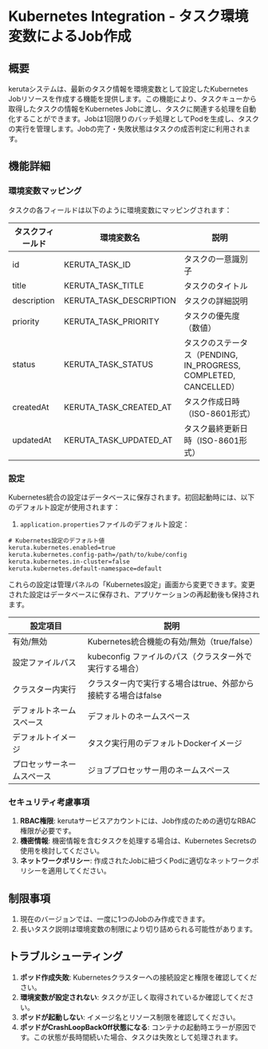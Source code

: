 # Kubernetes Integration - タスク環境変数によるJob作成

## 概要

kerutaシステムは、最新のタスク情報を環境変数として設定したKubernetes Jobリソースを作成する機能を提供します。この機能により、タスクキューから取得したタスクの情報をKubernetes Jobに渡し、タスクに関連する処理を自動化することができます。Jobは1回限りのバッチ処理としてPodを生成し、タスクの実行を管理します。Jobの完了・失敗状態はタスクの成否判定に利用されます。

## 機能詳細

### 環境変数マッピング

タスクの各フィールドは以下のように環境変数にマッピングされます：

| タスクフィールド    | 環境変数名                   | 説明                                                    |
|-------------|-------------------------|-------------------------------------------------------|
| id          | KERUTA_TASK_ID          | タスクの一意識別子                                             |
| title       | KERUTA_TASK_TITLE       | タスクのタイトル                                              |
| description | KERUTA_TASK_DESCRIPTION | タスクの詳細説明                                              |
| priority    | KERUTA_TASK_PRIORITY    | タスクの優先度（数値）                                           |
| status      | KERUTA_TASK_STATUS      | タスクのステータス（PENDING, IN_PROGRESS, COMPLETED, CANCELLED） |
| createdAt   | KERUTA_TASK_CREATED_AT  | タスク作成日時（ISO-8601形式）                                   |
| updatedAt   | KERUTA_TASK_UPDATED_AT  | タスク最終更新日時（ISO-8601形式）                                 |

### 設定

Kubernetes統合の設定はデータベースに保存されます。初回起動時には、以下のデフォルト設定が使用されます：

1. `application.properties`ファイルのデフォルト設定：

```properties
# Kubernetes設定のデフォルト値
keruta.kubernetes.enabled=true
keruta.kubernetes.config-path=/path/to/kube/config
keruta.kubernetes.in-cluster=false
keruta.kubernetes.default-namespace=default
```

これらの設定は管理パネルの「Kubernetes設定」画面から変更できます。変更された設定はデータベースに保存され、アプリケーションの再起動後も保持されます。

| 設定項目                | 説明                                  |
|---------------------|-------------------------------------|
| 有効/無効              | Kubernetes統合機能の有効/無効（true/false）    |
| 設定ファイルパス           | kubeconfig ファイルのパス（クラスター外で実行する場合）   |
| クラスター内実行           | クラスター内で実行する場合はtrue、外部から接続する場合はfalse |
| デフォルトネームスペース       | デフォルトのネームスペース                       |
| デフォルトイメージ          | タスク実行用のデフォルトDockerイメージ               |
| プロセッサーネームスペース      | ジョブプロセッサー用のネームスペース                   |

### セキュリティ考慮事項

1. **RBAC権限**: kerutaサービスアカウントには、Job作成のための適切なRBAC権限が必要です。
2. **機密情報**: 機密情報を含むタスクを処理する場合は、Kubernetes Secretsの使用を検討してください。
3. **ネットワークポリシー**: 作成されたJobに紐づくPodに適切なネットワークポリシーを適用してください。

## 制限事項

1. 現在のバージョンでは、一度に1つのJobのみ作成できます。
2. 長いタスク説明は環境変数の制限により切り詰められる可能性があります。

## トラブルシューティング

1. **ポッド作成失敗**: Kubernetesクラスターへの接続設定と権限を確認してください。
2. **環境変数が設定されない**: タスクが正しく取得されているか確認してください。
3. **ポッドが起動しない**: イメージ名とリソース制限を確認してください。
4. **ポッドがCrashLoopBackOff状態になる**: コンテナの起動時エラーが原因です。この状態が長時間続いた場合、タスクは失敗として処理されます。
